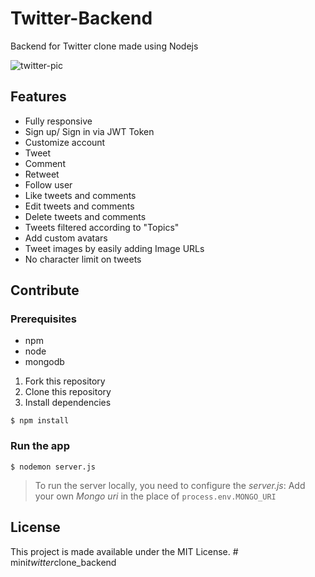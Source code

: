 # Twitter-Backend

Backend for Twitter clone made using Nodejs

![twitter-pic](twitter-pic.png)

## Features

- Fully responsive
- Sign up/ Sign in via JWT Token
- Customize account
- Tweet
- Comment
- Retweet
- Follow user
- Like tweets and comments
- Edit tweets and comments
- Delete tweets and comments
- Tweets filtered according to "Topics"
- Add custom avatars
- Tweet images by easily adding Image URLs
- No character limit on tweets

## Contribute

### Prerequisites

- npm
- node
- mongodb

1. Fork this repository
2. Clone this repository
3. Install dependencies

```
$ npm install
```

### Run the app

```
$ nodemon server.js
```

> To run the server locally, you need to configure the _server.js_: Add your own _Mongo uri_ in the place of `process.env.MONGO_URI`

## License

This project is made available under the MIT License.
#   m i n i _ t w i t t e r _ c l o n e _ b a c k e n d  
 